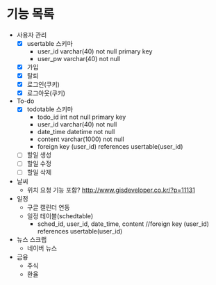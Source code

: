 # 기능 목록
- 사용자 관리
  - [x] usertable 스키마
    - user_id varchar(40) not null primary key
    - user_pw varchar(40) not null
  - [x] 가입
  - [x] 탈퇴
  - [x] 로그인(쿠키)
  - [x] 로그아웃(쿠키)
- To-do
  - [x] todotable 스키마
    - todo_id int not null primary key
    - user_id varchar(40) not null
    - date_time datetime not null
    - content varchar(1000) not null
    - foreign key (user_id) references usertable(user_id)
  - [ ] 할일 생성
  - [ ] 할일 수정
  - [ ] 할일 삭제
- 날씨
  - 위치 요청 기능 포함? http://www.gisdeveloper.co.kr/?p=11131
- 일정
  - 구글 캘린더 연동
  - 일정 테이블(schedtable)
    - sched_id, user_id, date_time, content //foreign key (user_id) references usertable(user_id)
- 뉴스 스크랩
  - 네이버 뉴스
- 금융
  - 주식
  - 환율
